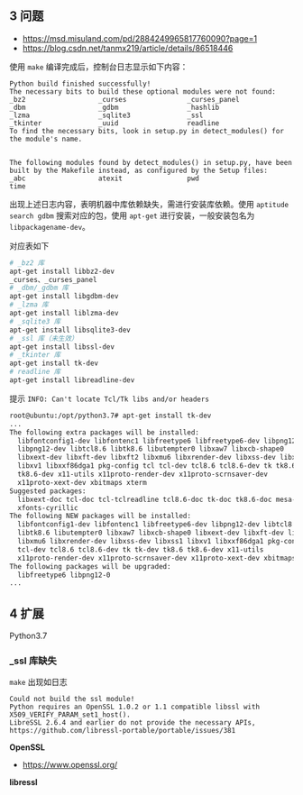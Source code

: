 ## 3 问题

* https://msd.misuland.com/pd/2884249965817760090?page=1
* https://blog.csdn.net/tanmx219/article/details/86518446

使用 `make` 编译完成后，控制台日志显示如下内容：

```
Python build finished successfully!
The necessary bits to build these optional modules were not found:
_bz2                  _curses               _curses_panel      
_dbm                  _gdbm                 _hashlib           
_lzma                 _sqlite3              _ssl               
_tkinter              _uuid                 readline           
To find the necessary bits, look in setup.py in detect_modules() for the module's name.


The following modules found by detect_modules() in setup.py, have been
built by the Makefile instead, as configured by the Setup files:
_abc                  atexit                pwd                
time                                                           
```

出现上述日志内容，表明机器中库依赖缺失，需进行安装库依赖。使用 `aptitude search gdbm` 搜索对应的包，使用 `apt-get` 进行安装，一般安装包名为 `libpackagename-dev`。



对应表如下

```bash
# _bz2 库
apt-get install libbz2-dev
_curses、_curses_panel
# _dbm/_gdbm 库
apt-get install libgdbm-dev
# _lzma 库
apt-get install liblzma-dev
# _sqlite3 库
apt-get install libsqlite3-dev
# _ssl 库（未生效）
apt-get install libssl-dev
# _tkinter 库
apt-get install tk-dev
# readline 库
apt-get install libreadline-dev
```



提示 `INFO: Can't locate Tcl/Tk libs and/or headers`

```bash
root@ubuntu:/opt/python3.7# apt-get install tk-dev
...
The following extra packages will be installed:
  libfontconfig1-dev libfontenc1 libfreetype6 libfreetype6-dev libpng12-0
  libpng12-dev libtcl8.6 libtk8.6 libutempter0 libxaw7 libxcb-shape0
  libxext-dev libxft-dev libxft2 libxmu6 libxrender-dev libxss-dev libxss1
  libxv1 libxxf86dga1 pkg-config tcl tcl-dev tcl8.6 tcl8.6-dev tk tk8.6
  tk8.6-dev x11-utils x11proto-render-dev x11proto-scrnsaver-dev
  x11proto-xext-dev xbitmaps xterm
Suggested packages:
  libxext-doc tcl-doc tcl-tclreadline tcl8.6-doc tk-doc tk8.6-doc mesa-utils
  xfonts-cyrillic
The following NEW packages will be installed:
  libfontconfig1-dev libfontenc1 libfreetype6-dev libpng12-dev libtcl8.6
  libtk8.6 libutempter0 libxaw7 libxcb-shape0 libxext-dev libxft-dev libxft2
  libxmu6 libxrender-dev libxss-dev libxss1 libxv1 libxxf86dga1 pkg-config tcl
  tcl-dev tcl8.6 tcl8.6-dev tk tk-dev tk8.6 tk8.6-dev x11-utils
  x11proto-render-dev x11proto-scrnsaver-dev x11proto-xext-dev xbitmaps xterm
The following packages will be upgraded:
  libfreetype6 libpng12-0
...
```

## 4 扩展

Python3.7 

### _ssl 库缺失

`make` 出现如日志

```
Could not build the ssl module!
Python requires an OpenSSL 1.0.2 or 1.1 compatible libssl with X509_VERIFY_PARAM_set1_host().
LibreSSL 2.6.4 and earlier do not provide the necessary APIs, https://github.com/libressl-portable/portable/issues/381
```

**OpenSSL**

* https://www.openssl.org/

**libressl**
